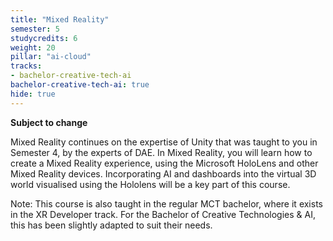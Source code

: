 ```yaml
---
title: "Mixed Reality"
semester: 5
studycredits: 6
weight: 20
pillar: "ai-cloud"
tracks:
- bachelor-creative-tech-ai
bachelor-creative-tech-ai: true
hide: true
---
```


**Subject to change**

Mixed Reality continues on the expertise of Unity that was taught to you in Semester 4, by the experts of DAE.
In Mixed Reality, you will learn how to create a Mixed Reality experience, using the Microsoft HoloLens and other Mixed Reality devices.
Incorporating AI and dashboards into the virtual 3D world visualised using the Hololens will be a key part of this course.

Note: This course is also taught in the regular MCT bachelor, where it exists in the XR Developer track.
For the Bachelor of Creative Technologies & AI, this has been slightly adapted to suit their needs.